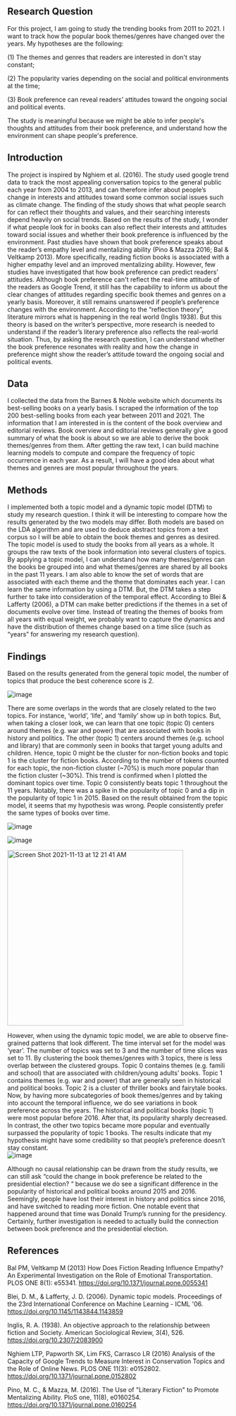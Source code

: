 ## Research Question 

For this project, I am going to study the trending books from 2011 to 2021. I want to track how the popular book themes/genres have changed over the years.
My hypotheses are the following: 

(1) The themes and genres that readers are interested in don't stay constant; 

(2) The popularity varies depending on the social and political environments at the time; 

(3) Book preference can reveal readers’ attitudes toward the ongoing social and political events. 

The study is meaningful because we might be able to infer people's thoughts and attitudes from their book preference, and understand how the environment can shape people's preference. 


## Introduction 
The project is inspired by Nghiem et al. (2016). The study used google trend data to track the most appealing conversation topics to the general public each year from 2004 to 2013, and can therefore infer about people’s change in interests and attitudes toward some common social issues such as climate change. The finding of the study shows that what people search for can reflect their thoughts and values, and their searching interests depend heavily on social trends. Based on the results of the study, I wonder if what people look for in books can also reflect their interests and attitudes toward social issues and whether their book preference is influenced by the environment. Past studies have shown that book preference speaks about the reader’s empathy level and mentalizing ability (Pino & Mazza 2016; Bal & Veltkamp 2013). More specifically, reading fiction books is associated with a higher empathy level and an improved mentalizing ability. However, few studies have investigated that how book preference can predict readers’ attitudes. Although book preference can't reflect the real-time attitude of the readers as Google Trend, it still has the capability to inform us about the clear changes of attitudes regarding specific book themes and genres on a yearly basis. Moreover, it still remains unanswered if people’s preference changes with the environment. According to the “reflection theory”, literature mirrors what is happening in the real world (Inglis 1938). But this theory is based on the writer’s perspective, more research is needed to understand if the reader’s literary preference also reflects the real-world situation. Thus, by asking the research question, I can understand whether the book preference resonates with reality and how the change in preference might show the reader’s attitude toward the ongoing social and political events.    


## Data
I collected the data from the Barnes & Noble website which documents its best-selling books on a yearly basis. I scraped the information of the top 200 best-selling books from each year between 2011 and 2021. The information that I am interested in is the content of the book overview and editorial reviews. Book overview and editorial reviews generally give a good summary of what the book is about so we are able to derive the book themes/genres from them. After getting the raw text, I can build machine learning models to compute and compare the frequency of topic occurrence in each year. As a result, I will have a good idea about what themes and genres are most popular throughout the years.  

## Methods
I implemented both a topic model and a dynamic topic model (DTM) to study my research question. I think it will be interesting to compare how the results generated by the two models may differ. Both models are based on the LDA algorithm and are used to deduce abstract topics from a text corpus so I will be able to obtain the book themes and genres as desired.   The topic model is used to study the books from all years as a whole. It groups the raw texts of the book information into several clusters of topics. By applying a topic model, I can understand how many themes/genres can the books be grouped into and what themes/genres are shared by all books in the past 11 years. I am also able to know the set of words that are associated with each theme and the theme that dominates each year. I can learn the same information by using a DTM. But, the DTM takes a step further to take into consideration of the temporal effect. According to Blei & Lafferty (2006), a DTM can make better predictions if the themes in a set of documents evolve over time. Instead of treating the themes of books from all years with equal weight, we probably want to capture the dynamics and have the distribution of themes change based on a time slice (such as “years” for answering my research question).  

## Findings 
Based on the results generated from the general topic model, the number of topics that produce the best coherence score is 2.

![image](https://user-images.githubusercontent.com/72180988/141608454-f64eed06-3665-415f-a0c5-9c7f7568d879.png)


There are some overlaps in the words that are closely related to the two topics. For instance, ‘world’, ‘life’, and ‘family’ show up in both topics. But, when taking a closer look, we can learn that one topic (topic 0) centers around themes (e.g. war and power) that are associated with books in history and politics. The other (topic 1) centers around themes (e.g. school and library) that are commonly seen in books that target young adults and children. Hence, topic 0 might be the cluster for non-fiction books and topic 1 is the cluster for fiction books. According to the number of tokens counted for each topic, the non-fiction cluster (~70%) is much more popular than the fiction cluster (~30%). This trend is confirmed when I plotted the dominant topics over time. Topic 0 consistently beats topic 1 throughout the 11 years. Notably, there was a spike in the popularity of topic 0 and a dip in the popularity of topic 1 in 2015. Based on the result obtained from the topic model, it seems that my hypothesis was wrong. People consistently prefer the same types of books over time. 

![image](https://user-images.githubusercontent.com/72180988/141608477-b78fc282-4c45-4d06-95ca-52c53d03f50d.png)

![image](https://user-images.githubusercontent.com/72180988/141608481-27a6cb4f-1be1-4af7-942e-c643a120b79a.png)

<img width="399" alt="Screen Shot 2021-11-13 at 12 21 41 AM" src="https://user-images.githubusercontent.com/72180988/141608517-2c965fb8-b4d4-478f-b5f1-2afb6038dfd9.png">



However, when using the dynamic topic model, we are able to observe fine-grained patterns that look different. The time interval set for the model was ‘year’. The number of topics was set to 3 and the number of time slices was set to 11. By clustering the book themes/genres with 3 topics, there is less overlap between the clustered groups. Topic 0 contains themes (e.g. famili and school) that are associated with children/young adults’ books. Topic 1 contains themes (e.g. war and power) that are generally seen in historical and political books. Topic 2 is a cluster of thriller books and fairytale books. Now, by having more subcategories of book themes/genres and by taking into account the temporal influence, we do see variations in book preference across the years. The historical and political books (topic 1) were most popular before 2016. After that, its popularity sharply decreased. In contrast, the other two topics became more popular and eventually surpassed the popularity of topic 1 books. The results indicate that my hypothesis might have some credibility so that people’s preference doesn’t stay constant.  
![image](https://user-images.githubusercontent.com/72180988/141608495-9550bdb0-0757-4fff-ae7b-5b3419292163.png)

Although no causal relationship can be drawn from the study results, we can still ask “could the change in book preference be related to the presidential election? “ because we do see a significant difference in the popularity of historical and political books around 2015 and 2016. Seemingly, people have lost their interest in history and politics since 2016, and have switched to reading more fiction. One notable event that happened around that time was Donald Trump’s running for the presidency. Certainly, further investigation is needed to actually build the connection between book preference and the presidential election. 

## References
Bal PM, Veltkamp M (2013) How Does Fiction Reading Influence Empathy? An Experimental Investigation on the Role of Emotional Transportation. PLOS ONE 8(1): e55341. https://doi.org/10.1371/journal.pone.0055341

Blei, D. M., &amp; Lafferty, J. D. (2006). Dynamic topic models. Proceedings of the 23rd International Conference on Machine Learning  - ICML '06. https://doi.org/10.1145/1143844.1143859 

Inglis, R. A. (1938). An objective approach to the relationship between fiction and Society. American Sociological Review, 3(4), 526. https://doi.org/10.2307/2083900 

Nghiem LTP, Papworth SK, Lim FKS, Carrasco LR (2016) Analysis of the Capacity of Google Trends to Measure Interest in Conservation Topics and the Role of Online News. PLOS ONE 11(3): e0152802. https://doi.org/10.1371/journal.pone.0152802

Pino, M. C., & Mazza, M. (2016). The Use of "Literary Fiction" to Promote Mentalizing Ability. PloS one, 11(8), e0160254. https://doi.org/10.1371/journal.pone.0160254


